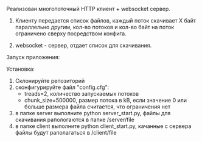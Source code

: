 Реализован многопоточный HTTP клиент + websocket сервер.

1) Клиенту передается список файлов, каждый поток скачивает X байт параллельно
другим, кол-во потоков и кол-во байт на поток ограничено сверху
посредством конфига.

2) websocket - сервер, отдает список для скачивания.

Запуск приложения:

Установка:

1. Склонируйте репозиторий
2. сконфигурируйте файл "config.cfg":
   - treads=2, количество запускаемых потоков
   - chunk_size=500000, размер потока в kB, 
     если значение 0 или больше размера файла считается, что ограничения нет
3. в папке server выполните python server_start.py, 
   файлы для скачивания рапологаются в папке /server/file
4. в папке client выполните python client_start.py, 
   качанные с сервера файлы будут раполагаться в /client/file